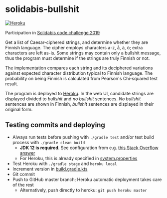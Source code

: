 # solidabis-bullshit

[![Heroku](https://heroku-badge.herokuapp.com/?app=obscure-springs-32806)][Heroku]

Participation in [Solidabis code challenge 2019](https://koodihaaste.solidabis.com)

Get a list of Caesar-ciphered strings, and determine whether they are Finnish language.
The cipher employs characters a-z, å, ä, ö; extra characters are left as-is.
Some strings may contain only a bullshit message, thus the program must determine if the
strings are truly Finnish or not.

The implementation compares each string and its deciphered variations against expected
character distribution typical to Finnish language. The probability on being Finnish
is calculated from Pearson's Chi-squared test result.

The program is deployed to [Heroku]. In the web UI, candidate strings are displayed divided
to *bullshit* and *no bullshit* sentences. *No bullshit* sentences are shown in Finnish,
*bullshit* sentences are displayed in their original form.


## Testing commits and deploying

- Always run tests before pushing with `./gradle test` and/or test build process
 with `./gradle clean build`
    - **JDK 12 is required**. See configuration from e.g. [this Stack Overflow answer](https://stackoverflow.com/a/21212790)
    - For Heroku, this is already specified in [system.properties](system.properties)
- Test Heroku with `./gradle stage` and `heroku local`
- Increment version in [build.gradle.kts](build.gradle.kts)
- Git commit
- Push to GitHub master branch; Heroku automatic deployment takes care of the rest
    - Alternatively, push directly to heroku: `git push heroku master`


[Heroku]: https://obscure-springs-32806.herokuapp.com
